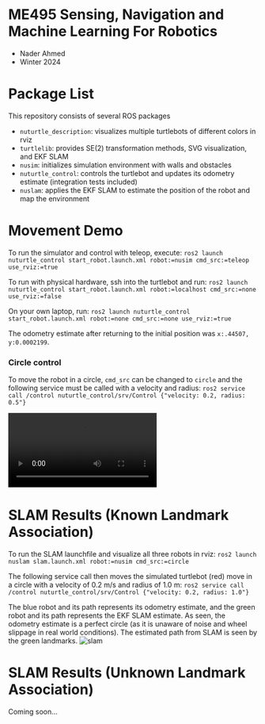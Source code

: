 # ME495 Sensing, Navigation and Machine Learning For Robotics
* Nader Ahmed
* Winter 2024
# Package List
This repository consists of several ROS packages
- `nuturtle_description`: visualizes multiple turtlebots of different colors in rviz
- `turtlelib`: provides SE(2) transformation methods, SVG visualization, and EKF SLAM 
- `nusim`: initializes simulation environment with walls and obstacles
- `nuturtle_control`: controls the turtlebot and updates its odometry estimate (integration tests included)
- `nuslam`: applies the EKF SLAM to estimate the position of the robot and map the environment


# Movement Demo
To run the simulator and control with teleop, execute:
`ros2 launch nuturtle_control start_robot.launch.xml robot:=nusim cmd_src:=teleop use_rviz:=true`

To run with physical hardware, ssh into the turtlebot and run:
`ros2 launch nuturtle_control start_robot.launch.xml robot:=localhost cmd_src:=none use_rviz:=false`

On your own laptop, run:
`ros2 launch nuturtle_control start_robot.launch.xml robot:=none cmd_src:=none use_rviz:=true`

The odometry estimate after returning to the initial position was `x:.44507, y:0.0002199`. 

### Circle control
To move the robot in a circle, `cmd_src` can be changed to `circle` and the following service must be called with a velocity and radius:
`ros2 service call /control nuturtle_control/srv/Control {"velocity: 0.2, radius: 0.5"}`

<video src="https://github.com/ME495-Navigation/slam-project-nahder/assets/71537050/53fe6094-3c2d-410a-861c-9a2a37c1fa53"></video>

# SLAM Results (Known Landmark Association)
To run the SLAM launchfile and visualize all three robots in rviz:
`ros2 launch nuslam slam.launch.xml robot:=nusim cmd_src:=circle`

The following service call then moves the simulated turtlebot (red) move in a circle with a velocity of 0.2 m/s and radius of 1.0 m: 
`ros2 service call /control nuturtle_control/srv/Control {"velocity: 0.2, radius: 1.0"}`

The blue robot and its path represents its odometry estimate, and the green robot and its path represents the EKF SLAM estimate.
As seen, the odometry estimate is a perfect circle (as it is unaware of noise and wheel slippage in real world conditions). 
The estimated path from SLAM is seen by the green landmarks.
![slam](https://github.com/ME495-Navigation/slam-project-nahder/assets/71537050/5600f66c-c5b3-44ba-9b5d-5bbb8b55320a)

# SLAM Results (Unknown Landmark Association)
Coming soon...

